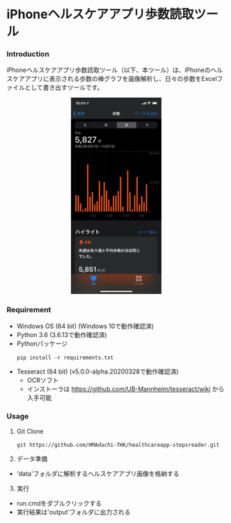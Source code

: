 # iPhoneヘルスケアアプリ歩数読取ツール

### Introduction

iPhoneヘルスケアアプリ歩数読取ツール（以下、本ツール）は、iPhoneのヘルスケアアプリに表示される歩数の棒グラフを画像解析し、日々の歩数をExcelファイルとして書き出すツールです。

<div align='center'>
<img src="./data_sample/iPhone11Pro.png" title='歩数の棒グラフのイメージ' height="450" />
</div>

### Requirement
* Windows OS (64 bit) (Windows 10で動作確認済)
* Python 3.6 (3.6.13で動作確認済)
* Pythonパッケージ
  ```shell
  pip install -r requirements.txt
  ```
* Tesseract (64 bit) (v5.0.0-alpha.20200328で動作確認済)
  - OCRソフト
  - インストーラは https://github.com/UB-Mannheim/tesseract/wiki から入手可能

### Usage

1. Git Clone

   ```shell
   git https://github.com/HMAdachi-THK/healthcareapp-stepsreader.git
   ```

2. データ準備

  * 'data'フォルダに解析するヘルスケアアプリ画像を格納する
  
3. 実行

  * run.cmdをダブルクリックする
  * 実行結果は'output'フォルダに出力される
  
